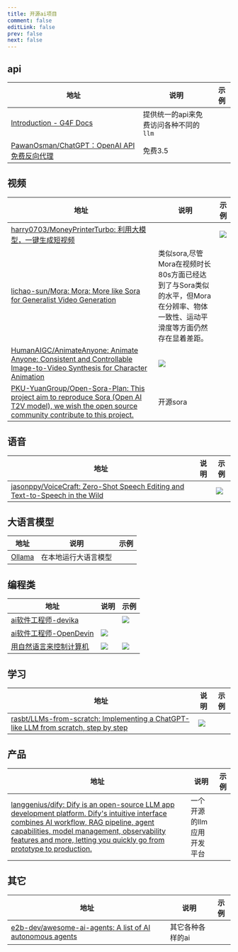 ```yaml
---
title: 开源ai项目
comment: false
editLink: false
prev: false
next: false
---
```


## api

| 地址                                                                                | 说明                      | 示例 |
|-----------------------------------------------------------------------------------|-------------------------|----|
| [Introduction - G4F Docs](https://g4f.mintlify.app/docs/get-started/introduction) | 提供统一的api来免费访问各种不同的`llm` |    |
| [PawanOsman/ChatGPT：OpenAI API 免费反向代理](https://github.com/PawanOsman/ChatGPT)     | 免费3.5                   |    |

## 视频

| 地址                                                                                                                                                                                                     | 说明                                                                                        | 示例                                                                                        |
|--------------------------------------------------------------------------------------------------------------------------------------------------------------------------------------------------------|-------------------------------------------------------------------------------------------|-------------------------------------------------------------------------------------------|
| [harry0703/MoneyPrinterTurbo: 利用大模型，一键生成短视频](https://github.com/harry0703/MoneyPrinterTurbo)                                                                                                           |                                                                                           | ![](https://cdn.jsdelivr.net/gh/hhypygy/picx-images-hosting@master/image.5q76lja6xo.webp) |
| [lichao-sun/Mora: Mora: More like Sora for Generalist Video Generation](https://github.com/lichao-sun/Mora)                                                                                            | 类似sora,尽管Mora在视频时长80s方面已经达到了与Sora类似的水平，但Mora在分辨率、物体一致性、运动平滑度等方面仍然存在显着差距。                  |                                                                                           |
| [HumanAIGC/AnimateAnyone: Animate Anyone: Consistent and Controllable Image-to-Video Synthesis for Character Animation](https://github.com/HumanAIGC/AnimateAnyone)                                    | ![](https://cdn.jsdelivr.net/gh/hhypygy/picx-images-hosting@master/image.8ad0y7z88i.webp) |                                                                                           |
| [PKU-YuanGroup/Open-Sora-Plan: This project aim to reproduce Sora (Open AI T2V model), we wish the open source community contribute to this project.](https://github.com/PKU-YuanGroup/Open-Sora-Plan) | 开源sora                                                                                    |                                                                                           |

## 语音

| 地址                                                                                                                                        | 说明 | 示例                                                                                        |
|-------------------------------------------------------------------------------------------------------------------------------------------|----|-------------------------------------------------------------------------------------------|
| [jasonppy/VoiceCraft: Zero-Shot Speech Editing and Text-to-Speech in the Wild](https://github.com/jasonppy/VoiceCraft?tab=readme-ov-file) |    | ![](https://cdn.jsdelivr.net/gh/hhypygy/picx-images-hosting@master/image.7zq7528855.webp) |

## 大语言模型

| 地址                            | 说明         | 示例 |
|-------------------------------|------------|----|
| [Ollama](https://ollama.com/) | 在本地运行大语言模型 |    |

## 编程类

| 地址                                                                 | 说明                                                                                        | 示例                                                                                        |
|--------------------------------------------------------------------|-------------------------------------------------------------------------------------------|-------------------------------------------------------------------------------------------|
| [ai软件工程师-devika](https://github.com/stitionai/devika)              |                                                                                           | ![](https://cdn.jsdelivr.net/gh/hhypygy/picx-images-hosting@master/image.1lbl9fwuhj.webp) |
| [ai软件工程师-OpenDevin](https://github.com/OpenDevin/OpenDevin)        | ![](https://cdn.jsdelivr.net/gh/hhypygy/picx-images-hosting@master/image.3nrdxicfca.webp) |                                                                                           |
| [用自然语言来控制计算机](https://github.com/OpenInterpreter/open-interpreter) | ![](https://cdn.jsdelivr.net/gh/hhypygy/picx-images-hosting@master/image.lu9z6ccm.webp)   | ![](https://cdn.jsdelivr.net/gh/hhypygy/picx-images-hosting@master/image.2kromm8sa6.webp) |

## 学习

| 地址                                                                                                                                | 说明                                                                                        | 示例 |
|-----------------------------------------------------------------------------------------------------------------------------------|-------------------------------------------------------------------------------------------|----|
| [rasbt/LLMs-from-scratch: Implementing a ChatGPT-like LLM from scratch, step by step](https://github.com/rasbt/LLMs-from-scratch) | ![](https://cdn.jsdelivr.net/gh/hhypygy/picx-images-hosting@master/image.54xiz9kxfa.webp) |    |

## 产品

| 地址                                                                                                                                                                                                                                                                                                     | 说明             | 示例 |
|--------------------------------------------------------------------------------------------------------------------------------------------------------------------------------------------------------------------------------------------------------------------------------------------------------|----------------|----|
| [langgenius/dify: Dify is an open-source LLM app development platform. Dify's intuitive interface combines AI workflow, RAG pipeline, agent capabilities, model management, observability features and more, letting you quickly go from prototype to production.](https://github.com/langgenius/dify) | 一个开源的llm应用开发平台 |    |

## 其它

| 地址                                                                                                        | 说明        | 示例 |
|-----------------------------------------------------------------------------------------------------------|-----------|----|
| [e2b-dev/awesome-ai-agents: A list of AI autonomous agents](https://github.com/e2b-dev/awesome-ai-agents) | 其它各种各样的ai |    |

